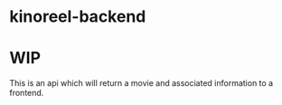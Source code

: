 # kinoreel-backend
# WIP

This is an api which will return a movie and associated information to a frontend.

